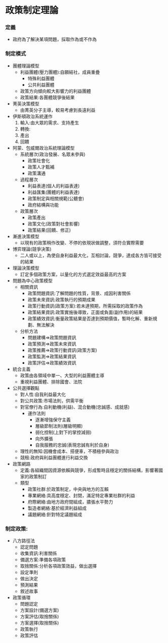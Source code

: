 # 政策制定理論

### 定義

- 政府為了解決某項問題，採取作為或不作為

### 制定模式

- 團體理論模型
    - 利益團體(壓力團體):自願結社，成員重疊
        - 特殊利益團體
        - 公共利益團體
    - 政策方向傾向較大影響力的利益團體
    - 政策結果:各團體競爭後結果
- 菁英決策模型
    - 由菁英分子主導，較易考慮到長遠利益
- 伊斯頓政治系統運作
    1. 輸入:由大眾的需求、支持產生
    2. 轉換:
    3. 產出
    4. 回饋
- 阿蒙、包威爾政治系統理論模型
    - 系統層次(政治發展、名眾未參與)
        - 政策社會化
        - 政策人才甄補
        - 政策溝通
    - 過程層次
        - 利益表達(個人的利益表達)
        - 利益匯集(團體的利益表達)
        - 政策制定與相關規範(公聽會)
        - 政府結構與功能
    - 政策層次
        - 政策產出
        - 政策文化(政策對社會影響)
        - 政策結果(回饋、修正)
- 漸進決策模型
    - 以現有的政策稍作改變、不停的依現狀做調整，須符合實際需要
- 博弈理論(競爭決策)
    - 二人或以上，為使自身利益最大化，互相討論，競爭，達成各方皆可接受的結果
- 理論決策模型
    - 訂定多個政策方案，以量化的方式選定效益最高的方案
- 問題為中心政策模型
    - 相關資訊
        - 政策問題資訊:了解問題的性質，背景、成因利害關係
        - 政策未來資訊:政策執行的預期成果
        - 政策行動資訊(政策方案):若未達預期，所需採取的政策作為
        - 政策結果資訊:政策實施後導致，正面或負面(副作用)的結果
        - 政策績效資訊:衡量政策結果是否達到預期價值，暫時化解、重新規劃、無法解決
    - 分析方法
        - 問題建構⇒政策問題資訊
        - 政策預測⇒政策未來資訊
        - 政策推薦⇒政策行動資訊(政策方案)
        - 政策監測⇒政策結果資訊
        - 政策評估⇒政策績效資訊
- 統合主義
    - 政策由各領域中單一、大型的利益團體主導
    - 重視利益團體、排除國會、法院
- 公共選擇觀點
    - 對人性:自我利益最大化
    - 對公共政策:市場法則，供需平衡
    - 對官僚行為:自利動機(利益)、混合動機(忠誠感、成就感)
        - 運作法則
            - 逐漸增強保守主義
            - 層級節制法則(層級明顯)
            - 弱化控制(上對下的掌控減弱)
            - 向外擴張
            - 自我服務的忠誠(表現忠誠有利於自身)
    - 理性的無知:因機會成本、搭便車，不積極參與政治
    - 競租:政府與利益團體進行利益交換
- 政策網路
    - 定義:各組織間因資源依賴與競爭，形成暫時且穩定的關係結構，影響著國家的政策制訂
    - 類型
        - 政策社群:於政策制定，中央與地方的互賴
        - 專業網絡:具高度穩定、封閉，滿足特定專業社群的利益
        - 府際網絡:由地方政府間組成，擃張水平勢力
        - 製造者網絡:基於經濟利益組成
        - 議題網絡:針對特定議題組成

### 制定政策:

- 八方路徑法
    - 認定問題
    - 收集資訊:利害關係
    - 備選方案:準備各項政策
    - 取捨關係:分析各項政策效益，做出選擇
    - 設定準則
    - 做出決定
    - 預測結果
    - 敘述故事
- 政策循環
    - 問題認定
    - 方案設計(備選方案)
    - 方案評估(取捨關係)
    - 方案選擇(取捨關係)
    - 政策執行
    - 政策評估